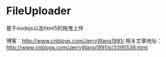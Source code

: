 FileUploader
============

基于nodejs以及html5的拖曳上传


博客：http://www.cnblogs.com/JerryWang1991/
相关文章地址：http://www.cnblogs.com/JerryWang1991/p/3395536.html
